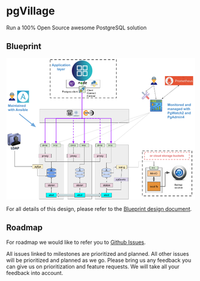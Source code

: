 # pgVillage
Run a 100% Open Source awesome PostgreSQL solution

## Blueprint
![Architecture](images/design.png)

For all details of this design, please refer to the [Blueprint design document](./design/Whitepaper%20PgVillage%20design%20blueprint.pdf).

## Roadmap
For roadmap we would like to refer you to [Github Issues](https://github.com/MannemSolutions/pgvillage/issues).

All issues linked to milestones are prioritized and planned.
All other issues will be prioritized and planned as we go.
Please bring us any feedback you can give us on prioritization and feature requests.
We will take all your feedback into account.
